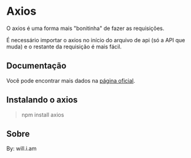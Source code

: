 # Axios

O axios é uma forma mais "bonitinha" de fazer as requisições.

É necessário importar o axios no início do arquivo de api (só a API que muda) e o restante da requisição é mais fácil.

## Documentação

Você pode encontrar mais dados na [página oficial](axios-http.com).

## Instalando o axios

> npm install axios

## Sobre

By: will.i.am